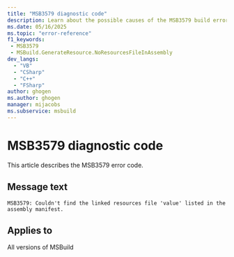 ```yaml
---
title: "MSB3579 diagnostic code"
description: Learn about the possible causes of the MSB3579 build error, and get troubleshooting tips.
ms.date: 05/16/2025
ms.topic: "error-reference"
f1_keywords:
 - MSB3579
 - MSBuild.GenerateResource.NoResourcesFileInAssembly
dev_langs:
  - "VB"
  - "CSharp"
  - "C++"
  - "FSharp"
author: ghogen
ms.author: ghogen
manager: mijacobs
ms.subservice: msbuild
---
```


# MSB3579 diagnostic code

<!-- :::ErrorDefinitionDescription::: -->
<!-- :::editable-content name="introDescription"::: -->
This article describes the MSB3579 error code.
<!-- :::editable-content-end::: -->

## Message text

<!-- :::editable-content name="messageText"::: -->
`MSB3579: Couldn't find the linked resources file 'value' listed in the assembly manifest.`
<!-- :::editable-content-end::: -->
<!-- MSB3579: Couldn't find the linked resources file "{0}" listed in the assembly manifest. -->

<!-- :::editable-content name="postOutputDescription"::: -->
<!--
{StrBegin="MSB3579: "}
-->
<!-- :::editable-content-end::: -->
<!-- :::ErrorDefinitionDescription-end::: -->

## Applies to

All versions of MSBuild
